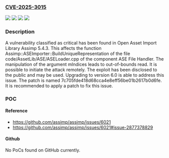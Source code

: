 ### [CVE-2025-3015](https://cve.mitre.org/cgi-bin/cvename.cgi?name=CVE-2025-3015)
![](https://img.shields.io/static/v1?label=Product&message=Assimp&color=blue)
![](https://img.shields.io/static/v1?label=Version&message=%3D%205.4.3%20&color=brighgreen)
![](https://img.shields.io/static/v1?label=Vulnerability&message=Memory%20Corruption&color=brighgreen)
![](https://img.shields.io/static/v1?label=Vulnerability&message=Out-of-Bounds%20Read&color=brighgreen)

### Description

A vulnerability classified as critical has been found in Open Asset Import Library Assimp 5.4.3. This affects the function Assimp::ASEImporter::BuildUniqueRepresentation of the file code/AssetLib/ASE/ASELoader.cpp of the component ASE File Handler. The manipulation of the argument mIndices leads to out-of-bounds read. It is possible to initiate the attack remotely. The exploit has been disclosed to the public and may be used. Upgrading to version 6.0 is able to address this issue. The patch is named 7c705fde418d68cca4e8eff56be01b2617b0d6fe. It is recommended to apply a patch to fix this issue.

### POC

#### Reference
- https://github.com/assimp/assimp/issues/6021
- https://github.com/assimp/assimp/issues/6021#issue-2877378829

#### Github
No PoCs found on GitHub currently.

